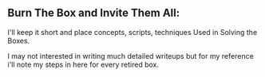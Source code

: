 Burn The Box and Invite Them All:
---------------------------------

I'll keep it short and place concepts, scripts, techniques Used in Solving the Boxes.

I may not interested in writing much detailed writeups but for my reference i'll note my steps in here for every retired box.
